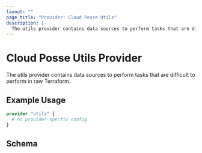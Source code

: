 ```yaml
---
layout: ""
page_title: "Provider: Cloud Posse Utils"
description: |-
  The utils provider contains data sources to perform tasks that are difficult to perform in raw Terraform.
---
```


# Cloud Posse Utils Provider

The utils provider contains data sources to perform tasks that are difficult to perform in raw Terraform.

## Example Usage

```terraform
provider "utils" {
  # no provider-specfic config
}
```

<!-- schema generated by tfplugindocs -->
## Schema